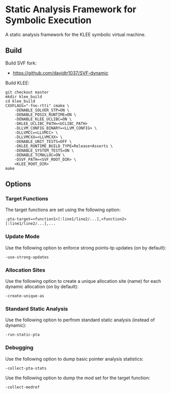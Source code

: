 Static Analysis Framework for Symbolic Execution
=============================
A static analysis framework for the KLEE symbolic virtual machine.

## Build
Build SVF fork:
* https://github.com/davidtr1037/SVF-dynamic

Build KLEE:
```
git checkout master
mkdir klee_build
cd klee_build
CXXFLAGS="-fno-rtti" cmake \
    -DENABLE_SOLVER_STP=ON \
    -DENABLE_POSIX_RUNTIME=ON \
    -DENABLE_KLEE_UCLIBC=ON \
    -DKLEE_UCLIBC_PATH=<UCLIBC_PATH>
    -DLLVM_CONFIG_BINARY=<LLVM_CONFIG> \
    -DLLVMCC=<LLVMCC> \
    -DLLVMCXX=<LLVMCXX> \
    -DENABLE_UNIT_TESTS=OFF \
    -DKLEE_RUNTIME_BUILD_TYPE=Release+Asserts \
    -DENABLE_SYSTEM_TESTS=ON \
    -DENABLE_TCMALLOC=ON \
    -DSVF_PATH=<SVF_ROOT_DIR> \
    <KLEE_ROOT_DIR>
make
```

## Options
### Target Functions
The target functions are set using the following option:
```
-pta-target=<function1>[:line1/line2/...],<function2>[:line1/line2/...],...
```
### Update Mode
Use the following option to enforce strong points-tp updates (on by default):
```
-use-strong-updates
```

### Allocation Sites
Use the following option to create a unique allocation site (name)
for each dynamic allocation (on by default):
```
-create-unique-as
```

### Standard Static Analysis
Use the following option to perfrom standard static analysis (instead of dynamic):
```
-run-static-pta
```

### Debugging
Use the following option to dump basic pointer analysis statistics:
```
-collect-pta-stats
```
Use the following option to dump the mod set for the target function:
```
-collect-modref
```
